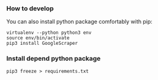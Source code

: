 ### How to develop
You can also install python package comfortably with pip:

```
virtualenv --python python3 env
source env/bin/activate
pip3 install GoogleScraper
```

### Install depend python package
```
pip3 freeze > requirements.txt
```